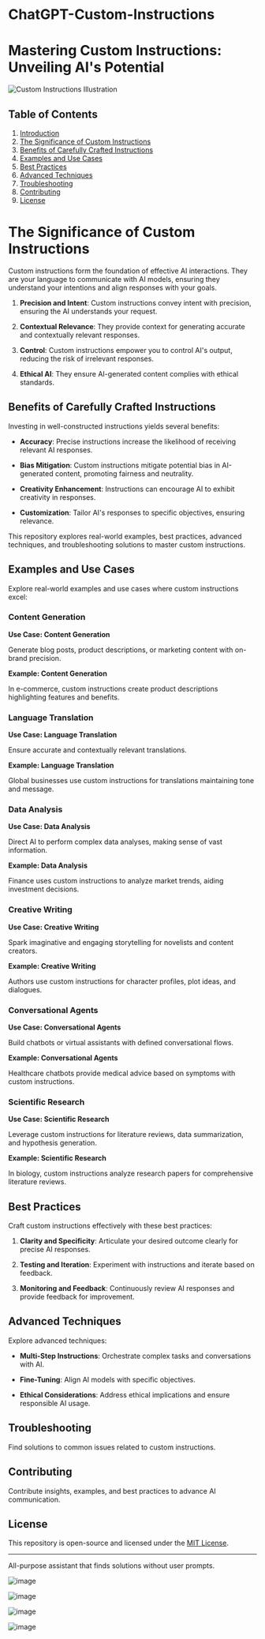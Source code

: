 
# ChatGPT-Custom-Instructions
# Mastering Custom Instructions: Unveiling AI's Potential

![Custom Instructions Illustration](custom-instructions.png)

## Table of Contents

1. [Introduction](#introduction)
2. [The Significance of Custom Instructions](#the-significance-of-custom-instructions)
3. [Benefits of Carefully Crafted Instructions](#benefits-of-carefully-crafted-instructions)
4. [Examples and Use Cases](#examples-and-use-cases)
5. [Best Practices](#best-practices)
6. [Advanced Techniques](#advanced-techniques)
7. [Troubleshooting](#troubleshooting)
8. [Contributing](#contributing)
9. [License](#license)

# The Significance of Custom Instructions

Custom instructions form the foundation of effective AI interactions. They are your language to communicate with AI models, ensuring they understand your intentions and align responses with your goals.

1. **Precision and Intent**: Custom instructions convey intent with precision, ensuring the AI understands your request.

2. **Contextual Relevance**: They provide context for generating accurate and contextually relevant responses.

3. **Control**: Custom instructions empower you to control AI's output, reducing the risk of irrelevant responses.

4. **Ethical AI**: They ensure AI-generated content complies with ethical standards.

## Benefits of Carefully Crafted Instructions

Investing in well-constructed instructions yields several benefits:

- **Accuracy**: Precise instructions increase the likelihood of receiving relevant AI responses.

- **Bias Mitigation**: Custom instructions mitigate potential bias in AI-generated content, promoting fairness and neutrality.

- **Creativity Enhancement**: Instructions can encourage AI to exhibit creativity in responses.

- **Customization**: Tailor AI's responses to specific objectives, ensuring relevance.

This repository explores real-world examples, best practices, advanced techniques, and troubleshooting solutions to master custom instructions.

## Examples and Use Cases

Explore real-world examples and use cases where custom instructions excel:

### Content Generation

**Use Case: Content Generation**

Generate blog posts, product descriptions, or marketing content with on-brand precision.

**Example: Content Generation**

In e-commerce, custom instructions create product descriptions highlighting features and benefits.

### Language Translation

**Use Case: Language Translation**

Ensure accurate and contextually relevant translations.

**Example: Language Translation**

Global businesses use custom instructions for translations maintaining tone and message.

### Data Analysis

**Use Case: Data Analysis**

Direct AI to perform complex data analyses, making sense of vast information.

**Example: Data Analysis**

Finance uses custom instructions to analyze market trends, aiding investment decisions.

### Creative Writing

**Use Case: Creative Writing**

Spark imaginative and engaging storytelling for novelists and content creators.

**Example: Creative Writing**

Authors use custom instructions for character profiles, plot ideas, and dialogues.

### Conversational Agents

**Use Case: Conversational Agents**

Build chatbots or virtual assistants with defined conversational flows.

**Example: Conversational Agents**

Healthcare chatbots provide medical advice based on symptoms with custom instructions.

### Scientific Research

**Use Case: Scientific Research**

Leverage custom instructions for literature reviews, data summarization, and hypothesis generation.

**Example: Scientific Research**

In biology, custom instructions analyze research papers for comprehensive literature reviews.

## Best Practices

Craft custom instructions effectively with these best practices:

1. **Clarity and Specificity**: Articulate your desired outcome clearly for precise AI responses.

2. **Testing and Iteration**: Experiment with instructions and iterate based on feedback.

3. **Monitoring and Feedback**: Continuously review AI responses and provide feedback for improvement.

## Advanced Techniques

Explore advanced techniques:

- **Multi-Step Instructions**: Orchestrate complex tasks and conversations with AI.

- **Fine-Tuning**: Align AI models with specific objectives.

- **Ethical Considerations**: Address ethical implications and ensure responsible AI usage.

## Troubleshooting

Find solutions to common issues related to custom instructions.

## Contributing

Contribute insights, examples, and best practices to advance AI communication.

## License

This repository is open-source and licensed under the [MIT License](LICENSE).

---

All-purpose assistant that finds solutions without user prompts.

![image](https://github.com/rjslvn/ChatGPT-Custom-Instructions/assets/8602178/3f9eff29-be0c-43c1-afbe-a723d0faa89d)

![image](https://github.com/rjslvn/ChatGPT-Custom-Instructions/assets/8602178/11ec4282-488b-40ee-8464-224ef5f18987)

![image](https://github.com/rjslvn/ChatGPT-Custom-Instructions/assets/8602178/3ba0f570-cf8b-484d-b77d-a91f8ae4e831)

![image](https://github.com/rjslvn/ChatGPT-Custom-Instructions/assets/8602178/390773b6-8775-4608-925e-8da52173b904)

